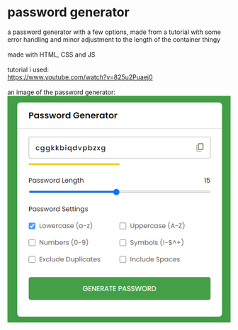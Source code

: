 # password generator

a password generator with a few options, made from a tutorial with some error handling and minor adjustment to the length of the container thingy
</br>
</br>
made with HTML, CSS and JS
</br>
</br>
tutorial i used:
</br>
<https://www.youtube.com/watch?v=825u2Puaej0>
</br>
</br>
an image of the password generator:
</br>
![image](./__project_image__/image.png)
